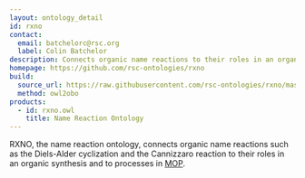 ```yaml
---
layout: ontology_detail
id: rxno
contact: 
  email: batchelorc@rsc.org
  label: Colin Batchelor
description: Connects organic name reactions to their roles in an organic synthesis and to processes in MOP
homepage: https://github.com/rsc-ontologies/rxno
build:
  source_url: https://raw.githubusercontent.com/rsc-ontologies/rxno/master/rxno.owl
  method: owl2obo
products: 
  - id: rxno.owl
    title: Name Reaction Ontology
---
```


RXNO, the name reaction ontology, connects organic name reactions such as the Diels-Alder cyclization and the Cannizzaro reaction to their roles in an organic synthesis and to processes in <a href="mop.html">MOP</a>.
